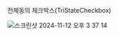 전체동의 체크박스(TriStateCheckbox)

![스크린샷 2024-11-12 오후 3 37 14](https://github.com/user-attachments/assets/f66338d0-aa87-45ad-86d6-99e954abce5e)
